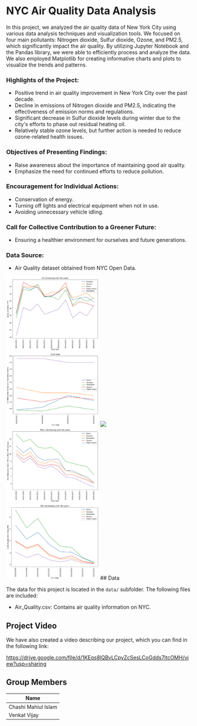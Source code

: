 # NYC Air Quality Data Analysis

In this project, we analyzed the air quality data of New York City using various data analysis techniques and visualization tools. We focused on four main pollutants: Nitrogen dioxide, Sulfur dioxide, Ozone, and PM2.5, which significantly impact the air quality. By utilizing Jupyter Notebook and the Pandas library, we were able to efficiently process and analyze the data. We also employed Matplotlib for creating informative charts and plots to visualize the trends and patterns.

### Highlights of the Project:
- Positive trend in air quality improvement in New York City over the past decade.
- Decline in emissions of Nitrogen dioxide and PM2.5, indicating the effectiveness of emission norms and regulations.
- Significant decrease in Sulfur dioxide levels during winter due to the city's efforts to phase out residual heating oil.
- Relatively stable ozone levels, but further action is needed to reduce ozone-related health issues.

### Objectives of Presenting Findings:
- Raise awareness about the importance of maintaining good air quality.
- Emphasize the need for continued efforts to reduce pollution.

### Encouragement for Individual Actions:
- Conservation of energy.
- Turning off lights and electrical equipment when not in use.
- Avoiding unnecessary vehicle idling.

### Call for Collective Contribution to a Greener Future:
- Ensuring a healthier environment for ourselves and future generations.

### Data Source:
- Air Quality dataset obtained from NYC Open Data.

<img src="images/o3.png" width="50%">
<img src="images/O3_deaths.png" width="50%">
<img src="images/no3_annual.png" width="50%">
<img src="images/pm2_annual.png" width="50%">
<img src="images/so2.png" width="50%">
## Data

The data for this project is located in the `data/` subfolder. The following files are included:

- Air_Quality.csv: Contains air quality information on NYC. 

## Project Video

We have also created a video describing our project, which you can find in the following link: 

https://drive.google.com/file/d/1KEqs8lQBvLCpyZcSesLCoGdds7ltcOMH/view?usp=sharing

## Group Members

| Name                
| -------------------| 
| Chashi Mahiul Islam |
| Venkat Vijay |


